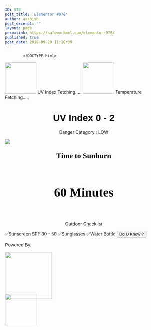 ```yaml
---
ID: 978
post_title: 'Elementor #978'
author: aashish
post_excerpt: ""
layout: page
permalink: https://safeworkmel.com/elementor-978/
published: true
post_date: 2018-09-29 11:18:39
---
```

<!-- wp:fl-builder/layout /-->		
			<!DOCTYPE html>
<html>
<head>
    <meta charset="utf-8" />
</head>
<body>
    <style>
        .uvIndexInfo {
            color: white;
            font-family: Tahoma;
        }
        .uvSuggestion {
            font-family: Calibri;
            font-size: 30px;
            font-weight: bolder;
            color: black;
        }
        .button {
            background-color: #4CAF50; /* Green */
            border: none;
            color: white;
            padding: 15px 32px;
            text-align: center;
            text-decoration: none;
            display: inline-block;
            font-size: 20px;
            margin: 4px 2px;
            cursor: pointer;
            -webkit-transition-duration: 0.4s; /* Safari */
            transition-duration: 0.4s;
        }
        .button1 {
            box-shadow: 0 8px 16px 0 rgba(0,0,0,0.2), 0 6px 20px 0 rgba(0,0,0,0.19);
        }
        .cont {
            display: block;
            position: relative;
            padding-left: 35px;
            margin-bottom: 12px;
            cursor: pointer;
            font-size: 22px;
            -webkit-user-select: none;
            -moz-user-select: none;
            -ms-user-select: none;
            user-select: none;
        }
    </style>
                        <img src="https://farm2.staticflickr.com/1970/31086594348_aee6f546be_m.jpg" style="height:100px;width:100px" />
                         UV Index 
                         Fetching..... 
                        <img src="https://farm2.staticflickr.com/1924/43147124940_e5e7338912_o.png" style="height:100px;width:100px" />
                         Temperature 
                         Fetching..... 
        <h1 style="font-family:Arial;color:black;font-weight:900;font-size:30px;text-align:center">UV Index 0 - 2</h1>
                <p style="text-align: center;">Danger Category : LOW</p>
                <img src="https://farm2.staticflickr.com/1940/43165946350_8d278d7d94.jpg" style="width:auto" />
                <p style="font-family: tahoma; font-size: 18pt;color:black;font-weight:bolder;text-align:center">Time to Sunburn</p>
                <p style="font-family:Tahoma;font-size:40px;text-align:center;font-weight:bolder;color:black;padding-top:40px">60 Minutes</p>
                    <h1 style="font-family:Tahoma;font-size:50px;text-align:center;font-weight:bolder"><time></time></h1>
                    <!--<button id="start">start</button>
                 <button id="stop">stop</button>
                  <button id="clear">clear</button>-->
                <p style="text-align: center;">Outdoor Checklist</p>
                    <label>
                         &#x2705;Sunscreen SPF 30 - 50
                    </label>
                    <label>
                         &#x2705;Sunglasses
                        </label>
                    <label>
                         &#x2705;Water Bottle
                    </label>
        <button onclick="newTip()">Do U Know ?</button>
        &nbsp;
    &nbsp;
        <p style="font-family:Arial;font-size:15px">Powered By:</p>
        <p><a href="https://openweathermap.org/api"><img src="https://farm2.staticflickr.com/1943/43156966290_e4b107251b.jpg" width="150"></a>
</p>
                <p style="position:relative;top:-30px"><a href="https://darksky.net/dev"><img src="https://www.vectorlogo.zone/logos/darksky/darksky-card.png" width="100"></a></p>
</body>
</html>
